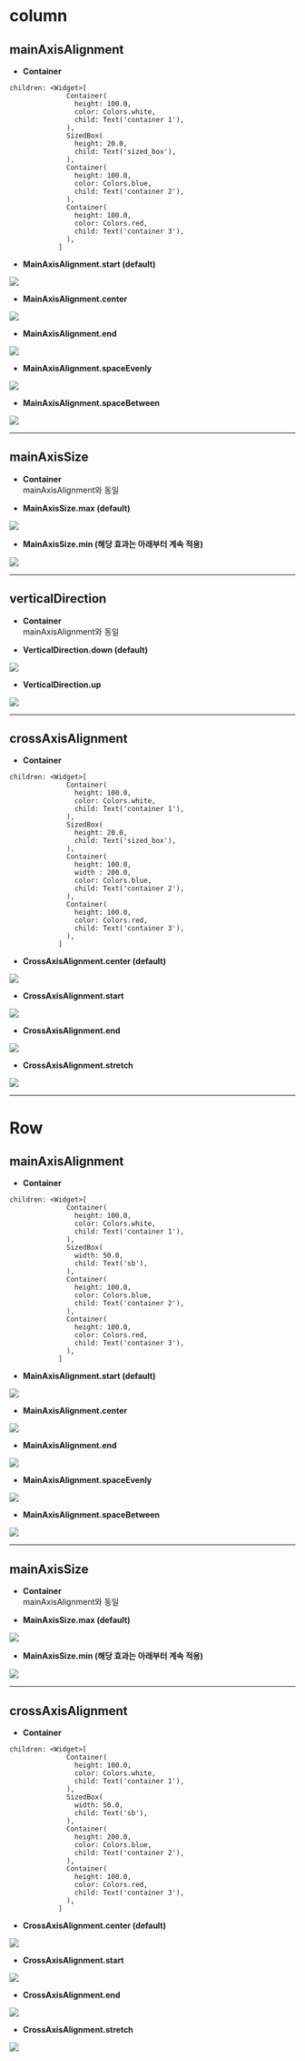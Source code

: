# column
## mainAxisAlignment
* __Container__     
```
children: <Widget>[
              Container(
                height: 100.0,
                color: Colors.white,
                child: Text('container 1'),
              ),
              SizedBox(
                height: 20.0,
                child: Text('sized_box'),
              ),
              Container(
                height: 100.0,
                color: Colors.blue,
                child: Text('container 2'),
              ),
              Container(
                height: 100.0,
                color: Colors.red,
                child: Text('container 3'),
              ),
            ]
```
* __MainAxisAlignment.start (default)__      
<img src="https://user-images.githubusercontent.com/33628588/100632280-ffbe9a80-336f-11eb-84a5-959e347733f0.png">   

* __MainAxisAlignment.center__   
<img src="https://user-images.githubusercontent.com/33628588/100634149-457c6280-3372-11eb-8dfc-6a461937ef9e.png">   
   
* __MainAxisAlignment.end__   
<img src="https://user-images.githubusercontent.com/33628588/100634373-93916600-3372-11eb-8a7e-d8d87ce3da29.png">  
 
* __MainAxisAlignment.spaceEvenly__      
<img src="https://user-images.githubusercontent.com/33628588/100640777-2681ce80-337a-11eb-9d11-c595a02f3c60.png">

* __MainAxisAlignment.spaceBetween__      
<img src="https://user-images.githubusercontent.com/33628588/100640861-36011780-337a-11eb-9b41-225745cce987.png">
<hr/>


## mainAxisSize
* __Container__      
mainAxisAlignment와 동일

* __MainAxisSize.max (default)__      
<img src="https://user-images.githubusercontent.com/33628588/100632280-ffbe9a80-336f-11eb-84a5-959e347733f0.png">   

* __MainAxisSize.min (해당 효과는 아래부터 계속 적용)__      
<img src="https://user-images.githubusercontent.com/33628588/100633177-174a5300-3371-11eb-9fab-b3389f86f0bd.png">   
<hr/>


## verticalDirection
* __Container__     
mainAxisAlignment와 동일

* __VerticalDirection.down (default)__   
<img src="https://user-images.githubusercontent.com/33628588/100633177-174a5300-3371-11eb-9fab-b3389f86f0bd.png">   

* __VerticalDirection.up__   
<img src="https://user-images.githubusercontent.com/33628588/100633541-8f187d80-3371-11eb-9989-3c7319a6edf8.png">   
<hr/>


## crossAxisAlignment   
* __Container__   
```
children: <Widget>[
              Container(
                height: 100.0,
                color: Colors.white,
                child: Text('container 1'),
              ),
              SizedBox(
                height: 20.0,
                child: Text('sized_box'),
              ),
              Container(
                height: 100.0,
                width : 200.0,
                color: Colors.blue,
                child: Text('container 2'),
              ),
              Container(
                height: 100.0,
                color: Colors.red,
                child: Text('container 3'),
              ),
            ]
```
* __CrossAxisAlignment.center (default)__   
<img src="https://user-images.githubusercontent.com/33628588/100635605-0ea74c00-3374-11eb-930f-6f523a9bfc0a.png">   

* __CrossAxisAlignment.start__   
<img src="https://user-images.githubusercontent.com/33628588/100635507-f2a3aa80-3373-11eb-9612-1aa527462bd2.png">   

* __CrossAxisAlignment.end__   
<img src="https://user-images.githubusercontent.com/33628588/100636974-a9545a80-3375-11eb-8843-5c452ada5fb5.png">   

* __CrossAxisAlignment.stretch__   
<img src="https://user-images.githubusercontent.com/33628588/100635805-50d08d80-3374-11eb-904a-9f6acd36bc32.png">  
<hr/>


# Row
## mainAxisAlignment
* __Container__      
```
children: <Widget>[
              Container(
                height: 100.0,
                color: Colors.white,
                child: Text('container 1'),
              ),
              SizedBox(
                width: 50.0,
                child: Text('sb'),
              ),
              Container(
                height: 100.0,
                color: Colors.blue,
                child: Text('container 2'),
              ),
              Container(
                height: 100.0,
                color: Colors.red,
                child: Text('container 3'),
              ),
            ]
```
* __MainAxisAlignment.start (default)__     
<img src="https://user-images.githubusercontent.com/33628588/100639696-dc4c1d80-3378-11eb-8dcc-35470d4cd92e.png">

* __MainAxisAlignment.center__     
<img src="https://user-images.githubusercontent.com/33628588/100639770-f2f27480-3378-11eb-9df9-cf9bb4f2f1e6.png">

* __MainAxisAlignment.end__      
<img src="https://user-images.githubusercontent.com/33628588/100639814-01d92700-3379-11eb-8ae5-87a74cbc718a.png">

* __MainAxisAlignment.spaceEvenly__      
<img src="https://user-images.githubusercontent.com/33628588/100639954-2cc37b00-3379-11eb-9a3e-d540e3eb91d4.png">

* __MainAxisAlignment.spaceBetween__      
<img src="https://user-images.githubusercontent.com/33628588/100640067-51b7ee00-3379-11eb-991b-3d830a84b0eb.png">
<hr/>


## mainAxisSize
* __Container__      
mainAxisAlignment와 동일

* __MainAxisSize.max (default)__      
<img src="https://user-images.githubusercontent.com/33628588/100639696-dc4c1d80-3378-11eb-8dcc-35470d4cd92e.png">   

* __MainAxisSize.min (해당 효과는 아래부터 계속 적용)__      
<img src="https://user-images.githubusercontent.com/33628588/100639902-1a494180-3379-11eb-8595-233ddcab281b.png">   
<hr/>


## crossAxisAlignment
* __Container__        
```
children: <Widget>[
              Container(
                height: 100.0,
                color: Colors.white,
                child: Text('container 1'),
              ),
              SizedBox(
                width: 50.0,
                child: Text('sb'),
              ),
              Container(
                height: 200.0,
                color: Colors.blue,
                child: Text('container 2'),
              ),
              Container(
                height: 100.0,
                color: Colors.red,
                child: Text('container 3'),
              ),
            ]
```
* __CrossAxisAlignment.center (default)__         
<img src="https://user-images.githubusercontent.com/33628588/100640439-c1c67400-3379-11eb-8ce6-95884af20672.png">

* __CrossAxisAlignment.start__         
<img src="https://user-images.githubusercontent.com/33628588/100640216-82982300-3379-11eb-925a-ec4b0235893f.png">

* __CrossAxisAlignment.end__         
<img src="https://user-images.githubusercontent.com/33628588/100640530-dd317f00-3379-11eb-925f-eed62c3151e6.png">

* __CrossAxisAlignment.stretch__     
<img src="https://user-images.githubusercontent.com/33628588/100640605-f76b5d00-3379-11eb-88fe-0844dd4295ab.png">  